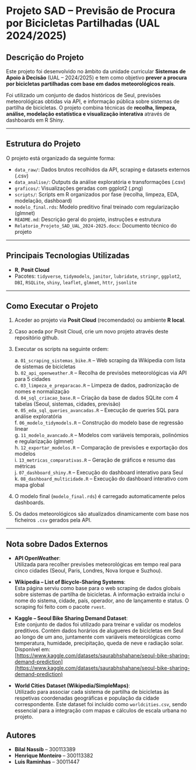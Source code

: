 # Projeto SAD – Previsão de Procura por Bicicletas Partilhadas (UAL 2024/2025)

## Descrição do Projeto

Este projeto foi desenvolvido no âmbito da unidade curricular **Sistemas de Apoio à Decisão** (UAL – 2024/2025) e tem como objetivo **prever a procura por bicicletas partilhadas com base em dados meteorológicos reais**.

Foi utilizado um conjunto de dados históricos de Seul, previsões meteorológicas obtidas via API, e informação pública sobre sistemas de partilha de bicicletas. O projeto combina técnicas de **recolha, limpeza, análise, modelação estatística e visualização interativa** através de dashboards em R Shiny.

---

## Estrutura do Projeto

O projeto está organizado da seguinte forma:

- `data_raw/`: Dados brutos recolhidos da API, scraping e datasets externos (.csv)  
- `data_analise/`: Outputs da análise exploratória e transformações (.csv)  
- `graficos/`: Visualizações geradas com ggplot2 (.png)  
- `scripts/`: Scripts em R organizados por fase (recolha, limpeza, EDA, modelação, dashboard)  
- `modelo_final.rds`: Modelo preditivo final treinado com regularização (glmnet)  
- `README.md`: Descrição geral do projeto, instruções e estrutura  
- `Relatorio_Projeto_SAD_UAL_2024-2025.docx`: Documento técnico do projeto

---

## Principais Tecnologias Utilizadas

- **R**, **Posit Cloud**
- Pacotes: `tidyverse`, `tidymodels`, `janitor`, `lubridate`, `stringr`, `ggplot2`, `DBI`, `RSQLite`, `shiny`, `leaflet`, `glmnet`, `httr`, `jsonlite`

---

## Como Executar o Projeto

1. Aceder ao projeto via **Posit Cloud** (recomendado) ou ambiente **R local**.
2. Caso aceda por Posit Cloud, crie um novo projeto através deste repositório github.
3. Executar os scripts na seguinte ordem:

   a. `01_scraping_sistemas_bike.R` – Web scraping da Wikipedia com lista de sistemas de bicicletas  
   b. `02_api_openweather.R` – Recolha de previsões meteorológicas via API para 5 cidades  
   c. `03_limpeza_e_preparacao.R` – Limpeza de dados, padronização de nomes e normalização  
   d. `04_sql_criacao_base.R` – Criação da base de dados SQLite com 4 tabelas (Seoul, sistemas, cidades, previsão)  
   e. `05_eda_sql_queries_avancadas.R` – Execução de queries SQL para análise exploratória  
   f. `06_modelo_tidymodels.R` – Construção do modelo base de regressão linear  
   g. `11_modelo_avancado.R` – Modelos com variáveis temporais, polinómios e regularização (glmnet)  
   h. `12_exportar_modelos.R` – Comparação de previsões e exportação dos modelos  
   i. `13_metricas_comparativas.R` – Geração de gráficos e resumo das métricas  
   j. `07_dashboard_shiny.R` – Execução do dashboard interativo para Seul  
   k. `08_dashboard_multicidade.R` – Execução do dashboard interativo com mapa global  

4. O modelo final (`modelo_final.rds`) é carregado automaticamente pelos dashboards.  
5. Os dados meteorológicos são atualizados dinamicamente com base nos ficheiros `.csv` gerados pela API.

---

## Nota sobre Dados Externos

- **API OpenWeather**:  
  Utilizada para recolher previsões meteorológicas em tempo real para cinco cidades (Seoul, Paris, Londres, Nova Iorque e Suzhou).  

- **Wikipedia – List of Bicycle-Sharing Systems**:  
  Esta página serviu como base para o web scraping de dados globais sobre sistemas de partilha de bicicletas. A informação extraída inclui o nome do sistema, cidade, país, operador, ano de lançamento e status. O scraping foi feito com o pacote `rvest`.

- **Kaggle – Seoul Bike Sharing Demand Dataset**:  
  Este conjunto de dados foi utilizado para treinar e validar os modelos preditivos. Contém dados horários de alugueres de bicicletas em Seul ao longo de um ano, juntamente com variáveis meteorológicas como temperatura, humidade, precipitação, queda de neve e radiação solar.  
  Disponível em:  
  [https://www.kaggle.com/datasets/saurabhshahane/seoul-bike-sharing-demand-prediction](https://www.kaggle.com/datasets/saurabhshahane/seoul-bike-sharing-demand-prediction)

- **World Cities Dataset (Wikipedia/SimpleMaps)**:  
  Utilizado para associar cada sistema de partilha de bicicletas às respetivas coordenadas geográficas e população da cidade correspondente. Este dataset foi incluído como `worldcities.csv`, sendo essencial para a integração com mapas e cálculos de escala urbana no projeto.

## Autores

- **Bilal Nassib** – 300113389  
- **Henrique Monteiro** – 300113382  
- **Luis Raminhas** – 30011447
